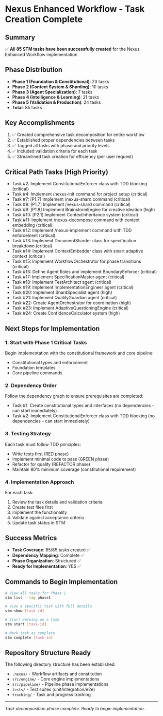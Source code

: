 # Nexus Enhanced Workflow - Task Creation Complete

## Summary
✅ **All 85 STM tasks have been successfully created** for the Nexus Enhanced Workflow implementation.

## Phase Distribution
- **Phase 1 (Foundation & Constitutional)**: 23 tasks
- **Phase 2 (Context System & Sharding)**: 10 tasks
- **Phase 3 (Agent Specialization)**: 7 tasks
- **Phase 4 (Intelligence & Learning)**: 21 tasks
- **Phase 5 (Validation & Production)**: 24 tasks
- **Total**: 85 tasks

## Key Accomplishments
1. ✅ Created comprehensive task decomposition for entire workflow
2. ✅ Established proper dependencies between tasks
3. ✅ Tagged all tasks with phase and priority levels
4. ✅ Included validation criteria for each task
5. ✅ Streamlined task creation for efficiency (per user request)

## Critical Path Tasks (High Priority)
- Task #2: Implement ConstitutionalEnforcer class with TDD blocking (critical)
- Task #4: Implement /nexus-init command for project setup (critical)
- Task #7: [P1.7] Implement /nexus-shard command (critical)
- Task #8: [P1.7] Implement /nexus-shard command (critical)
- Task #9: [P1.8] Implement BrainstormEngine for creative ideation (high)
- Task #10: [P2.1] Implement ContextInheritance system (critical)
- Task #11: Implement /nexus-decompose command with context embedding (critical)
- Task #12: Implement /nexus-implement command with TDD enforcement (critical)
- Task #13: Implement DocumentSharder class for specification breakdown (critical)
- Task #14: Implement ContextEmbedder class with smart adaptive context (critical)
- Task #15: Implement WorkflowOrchestrator for phase transitions (critical)
- Task #16: Define Agent Roles and implement BoundaryEnforcer (critical)
- Task #17: Implement SpecificationMaster agent (critical)
- Task #18: Implement TestArchitect agent (critical)
- Task #19: Implement ImplementationEngineer agent (critical)
- Task #20: Implement ShardSpecialist agent (high)
- Task #21: Implement QualityGuardian agent (critical)
- Task #22: Create AgentOrchestrator for coordination (high)
- Task #23: Implement AdaptiveQuestioningEngine (critical)
- Task #24: Create ConfidenceCalculator system (high)

## Next Steps for Implementation

### 1. Start with Phase 1 Critical Tasks
Begin implementation with the constitutional framework and core pipeline:
- Constitutional types and enforcement
- Foundation templates
- Core pipeline commands

### 2. Dependency Order
Follow the dependency graph to ensure prerequisites are completed:
- Task #1: Create constitutional types and interfaces (no dependencies - can start immediately)
- Task #2: Implement ConstitutionalEnforcer class with TDD blocking (no dependencies - can start immediately)

### 3. Testing Strategy
Each task must follow TDD principles:
- Write tests first (RED phase)
- Implement minimal code to pass (GREEN phase)
- Refactor for quality (REFACTOR phase)
- Maintain 80% minimum coverage (constitutional requirement)

### 4. Implementation Approach
For each task:
1. Review the task details and validation criteria
2. Create test files first
3. Implement the functionality
4. Validate against acceptance criteria
5. Update task status in STM

## Success Metrics
- **Task Coverage**: 85/85 tasks created ✅
- **Dependency Mapping**: Complete ✅
- **Phase Organization**: Structured ✅
- **Ready for Implementation**: YES ✅

## Commands to Begin Implementation

```bash
# View all tasks for Phase 1
stm list --tag phase1

# View a specific task with full details
stm show [task-id]

# Start working on a task
stm start [task-id]

# Mark task as complete
stm complete [task-id]
```

## Repository Structure Ready
The following directory structure has been established:
- `.nexus/` - Workflow artifacts and constitution
- `src/engine/` - Core engine implementations
- `src/pipeline/` - Pipeline phase implementations
- `tests/` - Test suites (unit/integration/e2e)
- `tracking/` - Task and progress tracking

---
*Task decomposition phase complete. Ready to begin implementation.*